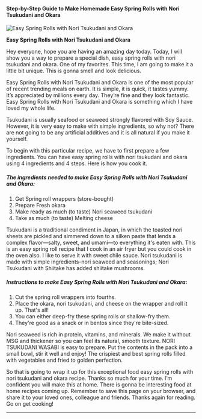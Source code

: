             

#### Step-by-Step Guide to Make Homemade Easy Spring Rolls with Nori Tsukudani and Okara

![Easy Spring Rolls with Nori Tsukudani and Okara](https://img-global.cpcdn.com/recipes/6442794802479104/751x532cq70/easy-spring-rolls-with-nori-tsukudani-and-okara-recipe-main-photo.jpg)

**Easy Spring Rolls with Nori Tsukudani and Okara**

Hey everyone, hope you are having an amazing day today. Today, I will show you a way to prepare a special dish, easy spring rolls with nori tsukudani and okara. One of my favorites. This time, I am going to make it a little bit unique. This is gonna smell and look delicious.

Easy Spring Rolls with Nori Tsukudani and Okara is one of the most popular of recent trending meals on earth. It is simple, it is quick, it tastes yummy. It’s appreciated by millions every day. They’re fine and they look fantastic. Easy Spring Rolls with Nori Tsukudani and Okara is something which I have loved my whole life.

Tsukudani is usually seafood or seaweed strongly flavored with Soy Sauce. However, it is very easy to make with simple ingredients, so why not? There are not going to be any artificial additives and it is all natural if you make it yourself.

To begin with this particular recipe, we have to first prepare a few ingredients. You can have easy spring rolls with nori tsukudani and okara using 4 ingredients and 4 steps. Here is how you cook it.

##### The ingredients needed to make Easy Spring Rolls with Nori Tsukudani and Okara:

1.  Get Spring roll wrappers (store-bought)
2.  Prepare Fresh okara
3.  Make ready as much (to taste) Nori seaweed tsukudani
4.  Take as much (to taste) Melting cheese

Tsukudani is a traditional condiment in Japan, in which the toasted nori sheets are pickled and simmered down to a silken paste that lends a complex flavor—salty, sweet, and umami—to everything it's eaten with. This is an easy spring roll recipe that I cook in an air fryer but you could cook in the oven also. I like to serve it with sweet chile sauce. Nori tsukudani is made with simple ingredients-nori seaweed and seasonings; Nori Tsukudani with Shiitake has added shiitake mushrooms.

##### Instructions to make Easy Spring Rolls with Nori Tsukudani and Okara:

1.  Cut the spring roll wrappers into fourths.
2.  Place the okara, nori tsukudani, and cheese on the wrapper and roll it up. That's all!
3.  You can either deep-fry these spring rolls or shallow-fry them.
4.  They're good as a snack or in bentos since they're bite-sized.

Nori seaweed is rich in protein, vitamins, and minerals. We make it without MSG and thickener so you can feel its natural, smooth texture. NORI TSUKUDANI WASABI is easy to prepare. Put the contents in the pack into a small bowl, stir it well and enjoy! The crispiest and best spring rolls filled with vegetables and fried to golden perfection.

So that is going to wrap it up for this exceptional food easy spring rolls with nori tsukudani and okara recipe. Thanks so much for your time. I’m confident you will make this at home. There is gonna be interesting food at home recipes coming up. Remember to save this page on your browser, and share it to your loved ones, colleague and friends. Thanks again for reading. Go on get cooking!

* * *